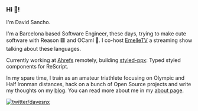 ### Hi 👋!

I'm David Sancho.

I'm a Barcelona based Software Engineer, these days, trying to make cute software with Reason 🟥 and OCaml 🐪. I co-host [EmelleTV](https://emelle.tv/) a streaming show talking about these languages.

Currently working at [Ahrefs](http://ahrefs.com/) remotely, building [styled-ppx](http://styled-ppx.vercel.app): Typed styled components for ReScript.

In my spare time, I train as an amateur triathlete focusing on Olympic and Half Ironman distances, hack on a bunch of Open Source projects and write my thoughts on my [blog](https://sancho.dev/blog). You can read more about me in my [about page](https://sancho.dev/about).

  [![twitter/davesnx](https://img.shields.io/twitter/url/https/twitter.com/cloudposse.svg?style=social&label=Follow%20me)](https://twitter.com/davesnx)

